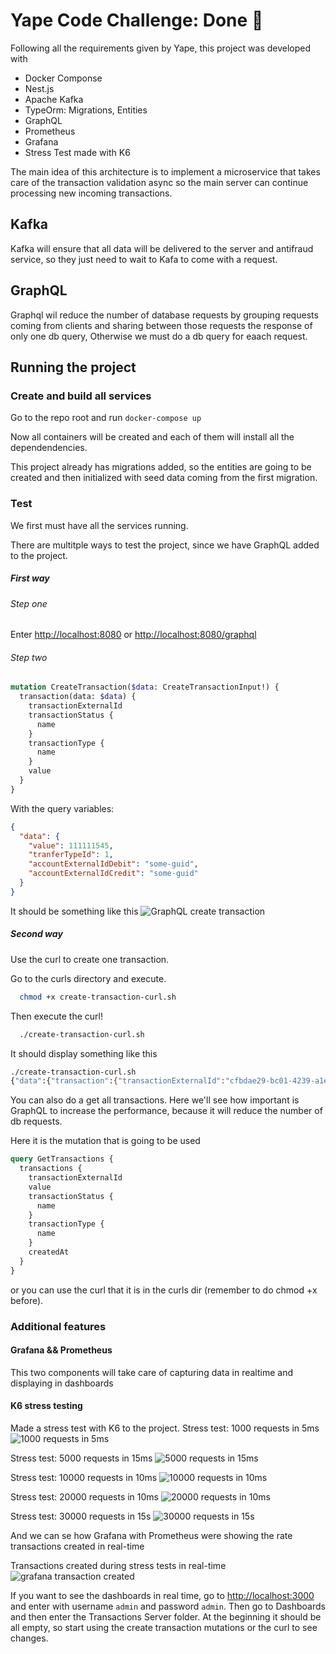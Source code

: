 # Yape Code Challenge: Done :frog:

Following all the requirements given by Yape, this project was developed with

<ul>
<li>Docker Componse</li>
<li>Nest.js</li>
<li>Apache Kafka</li>
<li>TypeOrm: Migrations, Entities</li>
<li>GraphQL</li>
<li>Prometheus</li>
<li>Grafana</li>
<li>Stress Test made with K6</li>
</ul>

The main idea of this architecture is to implement a microservice that takes care of the transaction validation async so the main server can continue processing new incoming transactions.

## Kafka

Kafka will ensure that all data will be delivered to the server and antifraud service, so they just need to wait to Kafa to come with a request.

## GraphQL

Graphql wil reduce the number of database requests by grouping requests coming from clients and sharing between those requests the response of only one db query, Otherwise we must do a db query for eaach request.


## Running the project

### Create and build all services

Go to the repo root and run
`docker-compose up`

Now all containers will be created and each of them will install all the dependendencies.

This project already has migrations added, so the entities are going to be created and then initialized with seed data coming from the first migration.

### Test

We first must have all the services running.

There are multitple ways to test the project, since we have GraphQL added to the project.

##### First way

###### Step one

Enter [http://localhost:8080](http://localhost:8080) or [http://localhost:8080/graphql](http://localhost:8080/graphql)

###### Step two

```graphql
mutation CreateTransaction($data: CreateTransactionInput!) {
  transaction(data: $data) {
    transactionExternalId
    transactionStatus {
      name
    }
    transactionType {
      name
    }
    value
  }
}
```

With the query variables:

```json
{
  "data": {
    "value": 111111545,
    "tranferTypeId": 1,
    "accountExternalIdDebit": "some-guid",
    "accountExternalIdCredit": "some-guid"
  }
}
```

It should be something like this
![GraphQL create transaction](images/graphq-CreateTransaction.png "Create Transaction GraphQL")

##### Second way

Use the curl to create one transaction.

Go to the curls directory and execute.

```bash
  chmod +x create-transaction-curl.sh
```

Then execute the curl!

```bash
  ./create-transaction-curl.sh
```

It should display something like this

```bash
./create-transaction-curl.sh
{"data":{"transaction":{"transactionExternalId":"cfbdae29-bc01-4239-a1ec-6e22c3c68855","transactionStatus":{"name":"pending"},"transactionType":{"name":"type-1"},"value":1002}}}
```

You can also do a get all transactions. Here we'll see how important is GraphQL to increase the performance, because it will reduce the number of db requests.

Here it is the mutation that is going to be used

```graphql
query GetTransactions {
  transactions {
    transactionExternalId
    value
    transactionStatus {
      name
    }
    transactionType {
      name
    }
    createdAt
  }
}
```

or you can use the curl that it is in the curls dir (remember to do chmod +x <bash-file> before).

### Additional features

#### Grafana && Prometheus
This two components will take care of capturing data in realtime and displaying in dashboards

#### K6 stress testing

Made a stress test with K6 to the project.
Stress test: 1000 requests in 5ms
![1000 requests in 5ms](images/k6StressTest1000.png)

Stress test: 5000 requests in 15ms
![5000 requests in 15ms](images/k6StressTest5000.png )

Stress test: 10000 requests in 10ms
![10000 requests in 10ms](images/k6StressTest10000.png )

Stress test: 20000 requests in 10ms
![20000 requests in 10ms](images/k6StressTest10000.png )

Stress test: 30000 requests in 15s
![30000 requests in 15s](images/k6StressTest30000.png )


And we can se how Grafana with Prometheus were showing the rate transactions created in real-time

Transactions created during stress tests in real-time
![grafana transaction created](images/grafanaTransactionsCreated.png )


If you want to see the dashboards in real time, go to [http://localhost:3000](http://localhost:3000) and enter with username ```admin``` and password ```admin```. 
Then go to Dashboards and then enter the Transactions Server folder. At the beginning it should be all empty, so start using the create transaction mutations or the curl to see changes. 